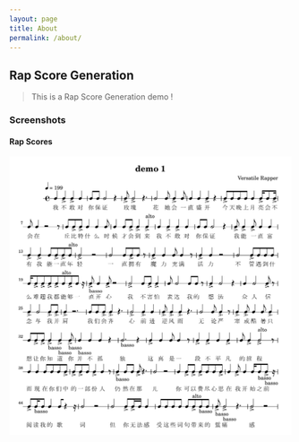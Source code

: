 ```yaml
---
layout: page
title: About
permalink: /about/
---
```


## Rap Score Generation
> This is a Rap Score Generation demo !

### Screenshots
#### Rap Scores

<img src="/public/img/demo1.png" alt="alt text" style="zoom:50%;" />
